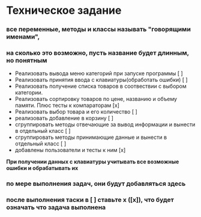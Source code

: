 # Техническое задание

### все переменные, методы и классы называть "говорящими именами",       
### на сколько это возможно, пусть название будет длинным, но понятным



  - Реализовать вывода меню категорий при запуске программы [ ]
  - Реализовать принятия ввода с клавиатуры(обработать ошибки) [ ]
  - Реализовать получение списка товаров в соотвествии с выбором категории.
  - Реализовать сортировку товаров по цене, названию и объему памяти. Плюс тесты к компараторам [x]
  - Реализовать выбор товара и его количество [ ]
  - реализовать добавление в корзину [ ]
  - сгруппировать методы отвечающие за вывод информации и вынести в отдельный класс [ ]
  - сгруппировать методы принимающие данные и вынести в отдельный класс [ ]
  - добавлены пользователи и тесты к ним [x]

**При получении данных с клавиатуры учитывать все возможные ошибки и обрабатывать их**

### по мере выполнения задач, они будут добавляться здесь  
### после выполнения таски в [ ] ставьте x ([x]), что будет означать что задача выполнена
